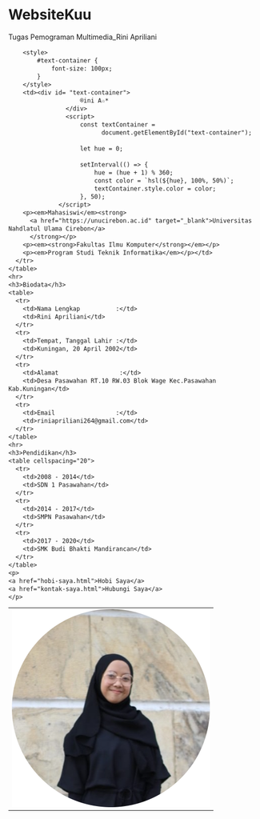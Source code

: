 # WebsiteKuu
Tugas Pemograman Multimedia_Rini Apriliani

<!DOCTYPE html>
<html lang="en" dir="ltr">
  <head>
    <meta charset="utf-8">
    <title>® My Profile Website - ®ini Apriliani🦋</title>
  </head>
  <body background="bg.jpg">
    <table cellspacing="20">
      <tr>
        <td><img src="images/profil-rini.png" alt="Gambar Profil"></td>
          
        <style>
            #text-container {
                font-size: 100px;
            }
        </style>
        <td><div id= "text-container">
                        ®ini A☆*
                    </div>
                    <script>
                        const textContainer = 
                              document.getElementById("text-container");
                        
                        let hue = 0;
                  
                        setInterval(() => {
                            hue = (hue + 1) % 360;
                            const color = `hsl(${hue}, 100%, 50%)`;
                            textContainer.style.color = color;
                        }, 50);
                  </script>
        <p><em>Mahasiswi</em><strong>
          <a href="https://unucirebon.ac.id" target="_blank">Universitas Nahdlatul Ulama Cirebon</a>
          </strong></p>
        <p><em><strong>Fakultas Ilmu Komputer</strong></em></p>
        <p><em>Program Studi Teknik Informatika</em></p></td>
      </tr>
    </table>
    <hr>
    <h3>Biodata</h3>
    <table>
      <tr>
        <td>Nama Lengkap          :</td>
        <td>Rini Apriliani</td>
      </tr>
      <tr>
        <td>Tempat, Tanggal Lahir :</td>
        <td>Kuningan, 20 April 2002</td>
      </tr>
      <tr>
        <td>Alamat                 :</td>
        <td>Desa Pasawahan RT.10 RW.03 Blok Wage Kec.Pasawahan Kab.Kuningan</td>
      </tr>
      <tr>
        <td>Email                 :</td>
        <td>riniapriliani264@gmail.com</td>
      </tr>
    </table>
    <hr>
    <h3>Pendidikan</h3>
    <table cellspacing="20">
      <tr>
        <td>2008 - 2014</td>
        <td>SDN 1 Pasawahan</td>
      </tr>
      <tr>
        <td>2014 - 2017</td>
        <td>SMPN Pasawahan</td>
      </tr>
      <tr>
        <td>2017 - 2020</td>
        <td>SMK Budi Bhakti Mandirancan</td>
      </tr>
    </table>
    <p>
    <a href="hobi-saya.html">Hobi Saya</a>
    <a href="kontak-saya.html">Hubungi Saya</a>
    </p>
  </body>
</html>
